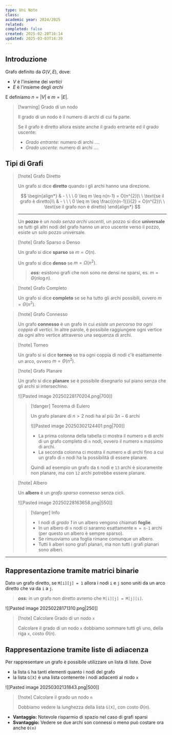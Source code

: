 ```yaml
---
type: Uni Note
class: 
academic year: 2024/2025
related: 
completed: false
created: 2025-02-28T16:14
updated: 2025-03-03T14:39
---
```

## Introduzione

Grafo definito da $G(V,E)$, dove:
- $V$ è l'insieme dei *vertici*
- $E$ è l'insieme degli *archi*

E definiamo $n = |V|$ e $m = |E|$.

>[!warning] Grado di un nodo
>
>Il grado di un nodo è il numero di archi di cui fa parte.
>
>Se il grafo è diretto allora esiste anche il grado entrante ed il grado uscente:
>- *Grado entrante:* numero di archi ....
>- *Grado uscente:* numero di archi ....

## Tipi di Grafi

>[!note] Grafo Diretto
>
>Un grafo si dice **diretto** quando i gli archi hanno una direzione.
>
>$$
>\begin{align*}
>& - \ \ \ 0 \leq m \leq n(n-1) = O(n^{2})\ \ \text{se il grafo è diretto}\\
>& - \ \ \ 0 \leq m \leq \frac{{n(n-1)}}{2} = O(n^{2})\ \ \text{se il grafo non è diretto}
>\end{align*}
>$$
>
>---
>
>Un **pozzo** è un *nodo senza archi uscenti*, un pozzo si dice **universale** se tutti gli altri nodi del grafo hanno un arco uscente verso il pozzo, esiste un solo pozzo universale.

>[!note] Grafo Sparso o Denso
>
>Un grafo si dice **sparso** se $m = O(n)$.
>
>Un grafo si dice **denso** se $m = \Omega(n^{2})$.
>
>>***oss:*** esistono grafi che non sono ne densi ne sparsi, es. $m = \Theta(n \log n)$.

>[!note] Grafo Completo
>
>Un grafo si dice **completo** se se ha tutto gli archi possibili, ovvero $m = \Theta(n^{2})$.

>[!note] Grafo Connesso
>
>Un grafo **connesso** è un grafo in cui *esiste un percorso tra ogni coppia di vertici*. In altre parole, è possibile raggiungere ogni vertice da ogni altro vertice attraverso una sequenza di archi.

>[!note] Torneo
>
>Un grafo si si dice **torneo** se tra ogni coppia di nodi c'è esattamente un arco, ovvero $m = \Theta(n^{2})$.

>[!note] Grafo Planare
>
>Un grafo si dice **planare** se è possibile disegnarlo sul piano senza che gli archi si intersechino.
>
>![[Pasted image 20250228170204.png|700]]
>
>>[!danger] Teorema di Eulero
>>
>>Un grafo planare di $n>2$ nodi ha al più $3n−6$ archi
>>
>>![[Pasted image 20250302124401.png|700]]
>>
>>- La prima colonna della tabella ci mostra il numero `m` di archi di un grafo completo di `n` nodi, ovvero il numero `m` massimo di archi.
>>- La seconda colonna ci mostra il numero `m` di archi fino a cui un grafo di `n` nodi ha la possibilità di essere planare.
>>
>>Quindi ad esempio un grafo da `6` nodi e `13` archi è sicuramente non planare, ma con `12` archi potrebbe essere planare.

>[!note] Albero
>
>Un **albero** è un *grafo sparso* connesso senza cicli.
>
>![[Pasted image 20250228163658.png|550]]
>
>>[!danger] Info
>> 
>>- I nodi di *grado 1* in un albero vengono chiamati **foglie**.  
>>- In un albero di `n` nodi ci saranno esattamente `m = n-1` archi (per questo un albero è sempre sparso).
>>- Se rimuoviamo una foglia rimane comunque un albero.
>>- Tutti li alberi sono grafi planari, ma non tutti i grafi planari sono alberi.

---
## Rappresentazione tramite matrici binarie

Dato un grafo diretto, se `M[i][j] = 1` allora i nodi `i` e `j` sono uniti da un arco diretto che va da `i` a `j`.

>***oss:*** in un grafo non diretto avremo che `M[i][j] = M[j][i]`.

![[Pasted image 20250228171310.png|250]]

>[!note] Calcolare Grado di un nodo `x`
>
>Calcolare il grado di un nodo `x` dobbiamo sommare tutti gli uno, della riga `x`, costo $\Theta(n)$.


## Rappresentazione tramite liste di adiacenza

Per rappresentare un grafo è possibile utilizzare un lista di liste. Dove
- la lista `G` ha tanti elementi quanto i nodi del grafo
- la lista `G[X]` è una lista contenente i nodi adiacenti al nodo `x`

![[Pasted image 20250302131843.png|500]]

>[!note] Calcolare il grado un nodo `n`
>
>Dobbiamo vedere la lunghezza della lista `G[X]`, con costo $\Theta(n)$.

- **Vantaggio:** Notevole risparmio di spazio nel caso di grafi sparsi
- **Svantaggio:** Vedere se due archi son connessi o meno può costare ora anche `O(n)`
